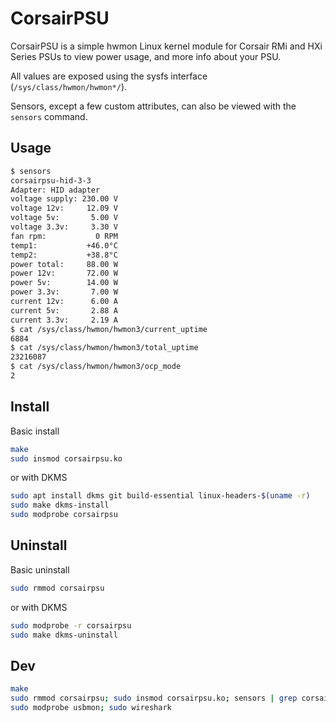 # CorsairPSU

CorsairPSU is a simple hwmon Linux kernel module for Corsair RMi and HXi Series PSUs to view power usage, and more info about your PSU.

All values are exposed using the sysfs interface (`/sys/class/hwmon/hwmon*/`).

Sensors, except a few custom attributes, can also be viewed with the `sensors` command.

## Usage

```bash
$ sensors
corsairpsu-hid-3-3
Adapter: HID adapter
voltage supply: 230.00 V
voltage 12v:     12.09 V
voltage 5v:       5.00 V
voltage 3.3v:     3.30 V
fan rpm:           0 RPM
temp1:           +46.0°C
temp2:           +38.8°C
power total:     88.00 W
power 12v:       72.00 W
power 5v:        14.00 W
power 3.3v:       7.00 W
current 12v:      6.00 A
current 5v:       2.88 A
current 3.3v:     2.19 A
$ cat /sys/class/hwmon/hwmon3/current_uptime
6884
$ cat /sys/class/hwmon/hwmon3/total_uptime
23216087
$ cat /sys/class/hwmon/hwmon3/ocp_mode
2
```

## Install

Basic install

```bash
make
sudo insmod corsairpsu.ko
```

or with DKMS

```bash
sudo apt install dkms git build-essential linux-headers-$(uname -r)
sudo make dkms-install
sudo modprobe corsairpsu
```

## Uninstall

Basic uninstall

```bash
sudo rmmod corsairpsu
```

or with DKMS

```bash
sudo modprobe -r corsairpsu
sudo make dkms-uninstall
```

## Dev

```bash
make
sudo rmmod corsairpsu; sudo insmod corsairpsu.ko; sensors | grep corsairpsu -A 15
sudo modprobe usbmon; sudo wireshark
```
